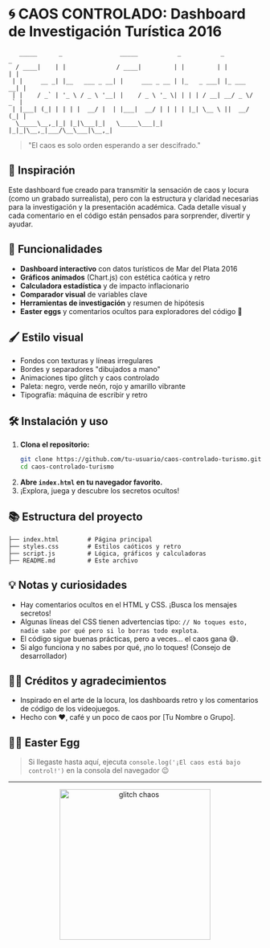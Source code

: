 # 🌀 CAOS CONTROLADO: Dashboard de Investigación Turística 2016

```
   _____      _                _____           _           _           _ 
  / ____|    | |              / ____|         | |         | |         | |
 | |     __ _| |__   ___ _ __| |     ___ _ __ | |_   _ ___| |_ ___  __| |
 | |    / _` | '_ \ / _ \ '__| |    / _ \ '_ \| | | | / __| __/ _ \/ _` |
 | |___| (_| | | | |  __/ |  | |___|  __/ | | | | |_| \__ \ ||  __/ (_| |
  \_____\__,_|_| |_|\___|_|   \_____\___|_| |_|_|\__,_|___/\__\___|\__,_|
```

> "El caos es solo orden esperando a ser descifrado."

## 🎨 Inspiración
Este dashboard fue creado para transmitir la sensación de caos y locura (como un grabado surrealista), pero con la estructura y claridad necesarias para la investigación y la presentación académica. Cada detalle visual y cada comentario en el código están pensados para sorprender, divertir y ayudar.

## 🚀 Funcionalidades
- **Dashboard interactivo** con datos turísticos de Mar del Plata 2016
- **Gráficos animados** (Chart.js) con estética caótica y retro
- **Calculadora estadística** y de impacto inflacionario
- **Comparador visual** de variables clave
- **Herramientas de investigación** y resumen de hipótesis
- **Easter eggs** y comentarios ocultos para exploradores del código 👀

## 🖌️ Estilo visual
- Fondos con texturas y líneas irregulares
- Bordes y separadores "dibujados a mano"
- Animaciones tipo glitch y caos controlado
- Paleta: negro, verde neón, rojo y amarillo vibrante
- Tipografía: máquina de escribir y retro

## 🛠️ Instalación y uso
1. **Clona el repositorio:**
   ```bash
   git clone https://github.com/tu-usuario/caos-controlado-turismo.git
   cd caos-controlado-turismo
   ```
2. **Abre `index.html` en tu navegador favorito.**
3. ¡Explora, juega y descubre los secretos ocultos!

## 📚 Estructura del proyecto
```
├── index.html        # Página principal
├── styles.css        # Estilos caóticos y retro
├── script.js         # Lógica, gráficos y calculadoras
├── README.md         # Este archivo
```

## 💡 Notas y curiosidades
- Hay comentarios ocultos en el HTML y CSS. ¡Busca los mensajes secretos!
- Algunas líneas del CSS tienen advertencias tipo: `// No toques esto, nadie sabe por qué pero si lo borras todo explota`.
- El código sigue buenas prácticas, pero a veces... el caos gana 😅.
- Si algo funciona y no sabes por qué, ¡no lo toques! (Consejo de desarrollador)

## 👨‍💻 Créditos y agradecimientos
- Inspirado en el arte de la locura, los dashboards retro y los comentarios de código de los videojuegos.
- Hecho con ❤️, café y un poco de caos por [Tu Nombre o Grupo].

## 🧙‍♂️ Easter Egg
> Si llegaste hasta aquí, ejecuta `console.log('¡El caos está bajo control!')` en la consola del navegador 😉

---

<p align="center">
  <img src="https://media.giphy.com/media/3o7aD2saalBwwftBIY/giphy.gif" width="300" alt="glitch chaos"/>
</p> 
